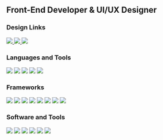 <h2 align="left"> Front-End Developer & UI/UX Designer </h2>


<h3 align="left"> Design Links </h3>
<p align="left">
  <a href="https://github.com/dbaclao">
    <img src="https://img.shields.io/badge/github-%23121011.svg?style=for-the-badge&logo=github&logoColor=white"/>
  </a>
  <a href="https://www.behance.net/yelouuuu">
    <img style="cursor-pointer: default" src="https://img.shields.io/badge/Behance-%23121011.svg?style=for-the-badge&logo=behance&logoColor=white"/>
  </a>
  <a href="https://dribbble.com/yelouuuu">
    <img src="https://img.shields.io/badge/Dribbble-%23121011.svg?style=for-the-badge&logo=dribbble&logoColor=white"/>
  </a>
</p>


<h3 align="left"> Languages and Tools	 </h3>
<p align="left">
    <img src="https://img.shields.io/badge/HTML5-%23121011.svg?style=for-the-badge&logo=html5&logoColor=white"/>
    <img src="https://img.shields.io/badge/CSS3-%23121011.svg?style=for-the-badge&logo=css3&logoColor=white"/>
    <img src="https://img.shields.io/badge/Javascript-%23121011.svg?style=for-the-badge&logo=javascript&logoColor=white"/>
    <img src="https://img.shields.io/badge/TypeScript-%23121011.svg?style=for-the-badge&logo=TypeScript&logoColor=white"/>
    <img src="https://img.shields.io/badge/NodeJS-%23121011.svg?style=for-the-badge&logo=node.js&logoColor=white"/>
</p>

<h3 align="left"> Frameworks	 </h3>
<p align="left">
    <img src="https://img.shields.io/badge/Angular-%23121011.svg?style=for-the-badge&logo=Angular&logoColor=white"/>
    <img src="https://img.shields.io/badge/React-%23121011.svg?style=for-the-badge&logo=React&logoColor=white"/>
    <img src="https://img.shields.io/badge/NestJS-%23121011.svg?style=for-the-badge&logo=NestJS&logoColor=white"/>
    <img src="https://img.shields.io/badge/Express.js-%23121011.svg?style=for-the-badge&logo=Express&logoColor=white"/>
    <img src="https://img.shields.io/badge/MongoDB-%23121011.svg?style=for-the-badge&logo=MongoDB&logoColor=white"/>
    <img src="https://img.shields.io/badge/MySQL-%23121011.svg?style=for-the-badge&logo=MySQL&logoColor=white"/>
    <img src="https://img.shields.io/badge/TailwindCSS-%23121011.svg?style=for-the-badge&logo=Tailwind-css&logoColor=white"/>
    <img src="https://img.shields.io/badge/Bootstrap-%23121011.svg?style=for-the-badge&logo=Bootstrap&logoColor=white"/>
</p>

<h3 align="left"> Software and Tools </h3>
<p align="left">
    <img src="https://img.shields.io/badge/Figma-%23121011.svg?style=for-the-badge&logo=Figma&logoColor=white"/>
    <img src="https://img.shields.io/badge/Adobe XD-%23121011.svg?style=for-the-badge&logo=Adobe%20XD&logoColor=white"/>
    <img src="https://img.shields.io/badge/Adobe Photoshop-%23121011.svg?style=for-the-badge&logo=adobe%20photoshop&logoColor=white"/>
    <img src="https://img.shields.io/badge/Adobe Illustrator-%23121011.svg?style=for-the-badge&logo=adobe%20illustrator&logoColor=white"/>
    <img src="https://img.shields.io/badge/Adobe Premiere Pro-%23121011.svg?style=for-the-badge&logo=Adobe%20Premiere%20Pro&logoColor=white"/>
    <img src="https://img.shields.io/badge/Adobe After Effects-%23121011.svg?style=for-the-badge&logo=Adobe%20After%20Effects&logoColor=white"/>
</p>
